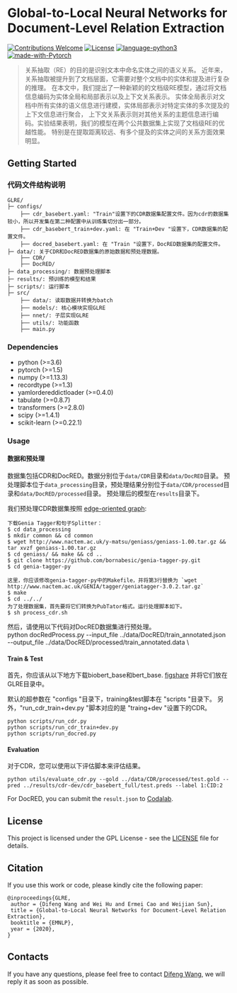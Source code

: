 # Global-to-Local Neural Networks for Document-Level Relation Extraction
[![Contributions Welcome](https://img.shields.io/badge/Contributions-Welcome-brightgreen.svg?style=flat-square)](https://github.com/nju-websoft/GLRE/issues)
[![License](https://img.shields.io/badge/License-GPL-lightgrey.svg?style=flat-square)](https://github.com/nju-websoft/GLRE/blob/master/LICENSE)
[![language-python3](https://img.shields.io/badge/Language-Python3-blue.svg?style=flat-square)](https://www.python.org/)
[![made-with-Pytorch](https://img.shields.io/badge/Made%20with-Pytorch-orange.svg?style=flat-square)](https://pytorch.org/)

>关系抽取（RE）的目的是识别文本中命名实体之间的语义关系。
>近年来，关系抽取被提升到了文档层面，它需要对整个文档中的实体和提及进行复杂的推理。
>在本文中，我们提出了一种新颖的的文档级RE模型，通过将文档信息编码为实体全局和局部表示以及上下文关系表示。
>实体全局表示对文档中所有实体的语义信息进行建模，实体局部表示对特定实体的多次提及的上下文信息进行聚合，
>上下文关系表示则对其他关系的主题信息进行编码。实验结果表明，我们的模型在两个公共数据集上实现了文档级RE的优越性能。
>特别是在提取距离较远、有多个提及的实体之间的关系方面效果明显。

## Getting Started

### 代码文件结构说明
```
GLRE/
├─ configs/
    ├── cdr_basebert.yaml: "Train"设置下的CDR数据集配置文件。因为cdr的数据集较小，所以开发集在第二种配置中从训练集切分出一部分。
    ├── cdr_basebert_train+dev.yaml: 在 "Train+Dev "设置下，CDR数据集的配置文件。
    ├── docred_basebert.yaml: 在 "Train "设置下，DocRED数据集的配置文件。
├─ data/: 关于CDR和DocRED数据集的原始数据和预处理数据。
    ├── CDR/
    ├── DocRED/
├─ data_processing/: 数据预处理脚本
├─ results/: 预训练的模型和结果
├─ scripts/: 运行脚本
├─ src/
    ├── data/: 读取数据并转换为batch
    ├── models/: 核心模块实现GLRE 
    ├── nnet/: 子层实现GLRE
    ├── utils/: 功能函数
    ├── main.py
```

### Dependencies
  - python (>=3.6)
  - pytorch (>=1.5)
  - numpy (>=1.13.3)
  - recordtype (>=1.3)
  - yamlordereddictloader (>=0.4.0)
  - tabulate (>=0.8.7)
  - transformers (>=2.8.0)
  - scipy (>=1.4.1)
  - scikit-learn (>=0.22.1)

### Usage
#### 数据和预处理
数据集包括CDR和DocRED。数据分别位于`data/CDR`目录和`data/DocRED`目录。
预处理脚本位于`data_processing`目录，预处理结果分别位于`data/CDR/processed`目录和`data/DocRED/processed`目录。
预处理后的模型在`results`目录下。

我们预处理CDR数据集按照 [edge-oriented graph](https://github.com/fenchri/edge-oriented-graph):

    下载Genia Tagger和句子Splitter： 
    $ cd data_processing
    $ mkdir common && cd common
    $ wget http://www.nactem.ac.uk/y-matsu/geniass/geniass-1.00.tar.gz && tar xvzf geniass-1.00.tar.gz
    $ cd geniass/ && make && cd ..
    $ git clone https://github.com/bornabesic/genia-tagger-py.git
    $ cd genia-tagger-py 
    
    这里，你应该修改genia-tagger-py中的Makefile，并将第3行替换为 `wget http://www.nactem.ac.uk/GENIA/tagger/geniatagger-3.0.2.tar.gz`
    $ make
    $ cd ../../
    为了处理数据集，首先要将它们转换为PubTator格式。运行处理脚本如下。
    $ sh process_cdr.sh

然后，请使用以下代码对DocRED数据集进行预处理。  
    python docRedProcess.py --input_file ../data/DocRED/train_annotated.json \
                       --output_file ../data/DocRED/processed/train_annotated.data \
    
#### Train & Test
首先，你应该从以下地方下载biobert_base和bert_base. [figshare](https://doi.org/10.6084/m9.figshare.12967169) 并将它们放在GLRE目录中。

默认的超参数在 "configs "目录下，training&test脚本在 "scripts "目录下。
另外，"run_cdr_train+dev.py "脚本对应的是 "traing+dev "设置下的CDR。

    python scripts/run_cdr.py
    python scripts/run_cdr_train+dev.py
    python scripts/run_docred.py

#### Evaluation
对于CDR，您可以使用以下评估脚本来评估结果。

    python utils/evaluate_cdr.py --gold ../data/CDR/processed/test.gold --pred ../results/cdr-dev/cdr_basebert_full/test.preds --label 1:CID:2

For DocRED, you can submit the `result.json` to [Codalab](https://competitions.codalab.org/competitions/20717).

## License

This project is licensed under the GPL License - see the [LICENSE](https://github.com/nju-websoft/GLRE/blob/master/LICENSE) file for details.


## Citation

If you use this work or code, please kindly cite the following paper:

```
@inproceedings{GLRE,
 author = {Difeng Wang and Wei Hu and Ermei Cao and Weijian Sun},
 title = {Global-to-Local Neural Networks for Document-Level Relation Extraction},
 booktitle = {EMNLP},
 year = {2020},
}
```

## Contacts

If you have any questions, please feel free to contact [Difeng Wang](mailto:dfwang.nju@gmail.com), we will reply it as soon as possible.
